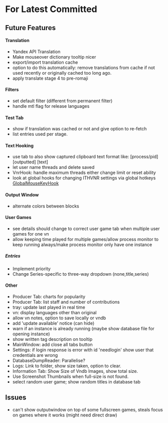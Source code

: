 ﻿# For Latest Committed
## Future Features  
#### Translation
- Yandex API Translation
- Make mouseover dictionary tooltip nicer
- export/import translation cache
- option to do this automatically: remove translations from cache if not used recently or originally cached too long ago.
- apply translate stage 4 to pre-romaji
#### Filters
- set default filter (different from permanent filter)
- handle mtl flag for release languages
#### Test Tab
- show if translation was cached or not and give option to re-fetch
- list entries used per stage.
#### Text Hooking
- use tab to also show captured clipboard text format like: \[process/pid] \[outputted] \[text]
- let user name threads and delete saved
- VnrHook: handle maximum threads either change limit or reset ability
- look at global hooks for changing ITHVNR settings via global hotkeys [GlobalMouseKeyHook](https://github.com/gmamaladze/globalmousekeyhook)
#### Output Window
- alternate colors between blocks
#### User Games
- see details should change to correct user game tab when multiple user games for one vn
- allow keeping time played for multiple games/allow process monitor to keep running always/make process monitor only have one instance
##### Entries
- Implement priority
- Change Series-specific to three-way dropdown (none,title,series)
#### Other
- Producer Tab: charts for popularity
- Producer Tab: list staff and number of contributions
- tray: update last played in real time
- vn: display languages other than original
- allow vn notes, option to save locally or vndb
- add 'update available' notice (can hide)
- warn if an instance is already running (maybe show database file for opening instance) 
- show written tag description on tooltip
- MainWindow: add close all tabs button
- Settings: if login response is error with id 'needlogin' show user that credentials are wrong
- DatabaseDumpReader: Parallelise?
- Logs: Link to folder, show size taken, option to clear.
- Information Tab: Show Size of Vndb Images, show total size.
- Use Screenshot Thumbnails when full-size is not found.
- select random user game; show random titles in database tab

## Issues  
- can't show outputwindow on top of some fullscreen games, steals focus on games where it works (might need direct draw)
